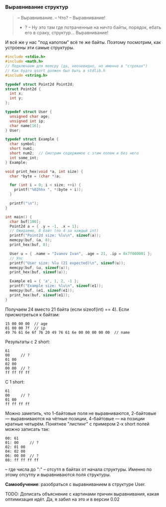 ### Выравнивание структур

> – Выравнивание.
> – Что?
> – Выравнивание!
> - ?
> – Ну это там где потраченные на ничто байты, порядок, ебать его в сраку, структур... Выравнивание!

И всё же у нас "под капотом" всё те же байты. Поэтому посмотрим, как
устроены эти самые структуры.

```C
#include <stdio.h>
#include <math.h>
// Подключаем для memcpy (да, неочевидно, но именно в "строках")
// Как будто qsort должен был быть в stdlib.h
#include <string.h>

typedef struct Point2d Point2d;
struct Point2d {
  int x;
  int y;
};

typedef struct User {
  unsigned char age;
  unsigned int ip;
  char name[16];
} User;

typedef struct Example {
  char symbol;
  short num1;
  short num2;  // Смотрим содержимое с этим полем и без него
  int some_int;
} Example;

void print_hex(void *a, int size) {
  char *byte = (char *)a;

  for (int i = 0; i < size; ++i) {
    printf("%02hhx ", *(byte + i));
  }

  printf("\n");
}

int main() {
  char buf[100];
  Point2d a = { .y = -1, .x = 1};
  // Ожидаемо, 8 байт (по 4 за каждый int)
  printf("Point2d size: %lu\n", sizeof(a));
  memcpy(buf, &a, 8);
  print_hex(buf, 8);

  User u = { .name = "Ivanov Ivan", .age = 21, .ip = 0x7f000001 };
  // Упс
  printf("User size: %lu (21 expected)\n", sizeof(u));
  memcpy(buf, &u, sizeof(u));
  print_hex(buf, sizeof(u));

  Example e1 = { 'a', 1, 2, -1 };
  printf("Example size: %lu\n", sizeof(e1));
  memcpy(buf, &e1, sizeof(e1));
  print_hex(buf, sizeof(e1));
}
```

Получаем 24 вместо 21 байта (если sizeof(int) == 4). Если присмотреться
к байтам:

```
15 00 00 00  // age
01 00 00 7f  // ip
49 76 61 6e 6f 76 20 49 76 61 6e 00 00 00 00 00  // name
```

Результаты с 2 short:

```
61
00     // ?
01 00
02 00
00 00  // ?
ff ff ff ff
```

С 1 short:

```
61
00     // ?
01 00
ff ff ff ff
```

Можно заметить, что 1-байтовые поля не выравниваются, 2-байтовые — выравниваются
на чётные позиции, 4-байтовые — на позиции кратные четырём. Понятнее
"листинг" с примером 2-х short полей можно записать так:

```
00: 61
01: 00     // ?
02: 01 00
04: 02 00
06: 00 00  // ?
08: ff ff ff ff
```

– где числа до ":" – отсутп в байтах от начала структуры. Именно по этому
отсутпу и выравниваются поля структуры.

**Самообучение**: разобраться с выравниванием в структуре User.

TODO: Дописать объяснение с картинами причин выравнивания, какая оптимизация идёт. Да, я забил на это и в версии 0.02

